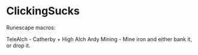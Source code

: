 # ClickingSucks

Runescape macros:

TeleAlch - Catherby + High Alch 
Ardy Mining - Mine iron and either bank it, or drop it. 
